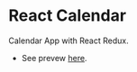 # React Calendar


Calendar App with React Redux.

+ See prevew [here](https://rodolf0dsg.github.io/mern-calendar/).